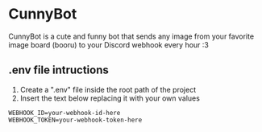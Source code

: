 # CunnyBot

CunnyBot is a cute and funny bot that sends any image from your favorite image board (booru) to your Discord webhook every hour :3

## .env file intructions

1. Create a ".env" file inside the root path of the project
2. Insert the text below replacing it with your own values
```
WEBHOOK_ID=your-webhook-id-here
WEBHOOK_TOKEN=your-webhook-token-here
```
